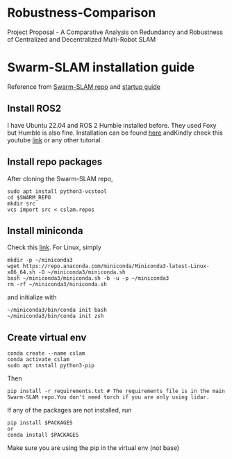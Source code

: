 # Robustness-Comparison
Project Proposal - A Comparative Analysis on Redundancy and Robustness of Centralized and Decentralized Multi-Robot SLAM

# Swarm-SLAM installation guide

Reference from [Swarm-SLAM repo](https://github.com/MISTLab/Swarm-SLAM) and [startup guide](https://lajoiepy.github.io/cslam_documentation/html/md_startup-instructions.html)

## Install ROS2
I have Ubuntu 22.04 and ROS 2 Humble installed before. They used Foxy but Humble is also fine. Installation can be found [here](https://docs.ros.org/en/humble/Installation.html) andKindly check this youtube [link](https://www.youtube.com/watch?v=0aPbWsyENA8) or any other tutorial.

## Install repo packages
After cloning the Swarm-SLAM repo,
```
sudo apt install python3-vcstool
cd $SWARM_REPO
mkdir src
vcs import src < cslam.repos
```

## Install miniconda
Check this [link](https://docs.anaconda.com/free/miniconda/). For Linux, simply
```
mkdir -p ~/miniconda3
wget https://repo.anaconda.com/miniconda/Miniconda3-latest-Linux-x86_64.sh -O ~/miniconda3/miniconda.sh
bash ~/miniconda3/miniconda.sh -b -u -p ~/miniconda3
rm -rf ~/miniconda3/miniconda.sh
```
and initialize with
```
~/miniconda3/bin/conda init bash
~/miniconda3/bin/conda init zsh
```

## Create virtual env
```
conda create --name cslam
conda activate cslam
sudo apt install python3-pip 
```
Then
```
pip install -r requirements.txt # The requirements file is in the main Swarm-SLAM repo.You don't need torch if you are only using lidar.
```
If any of the packages are not installed, run
```
pip install $PACKAGES
or
conda install $PACKAGES
```
Make sure you are using the pip in the virtual env (not base)





